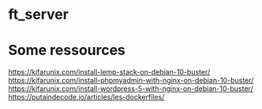# ft_server

# Some ressources
  https://kifarunix.com/install-lemp-stack-on-debian-10-buster/
  https://kifarunix.com/install-phpmyadmin-with-nginx-on-debian-10-buster/
  https://kifarunix.com/install-wordpress-5-with-nginx-on-debian-10-buster/
  https://putaindecode.io/articles/les-dockerfiles/
